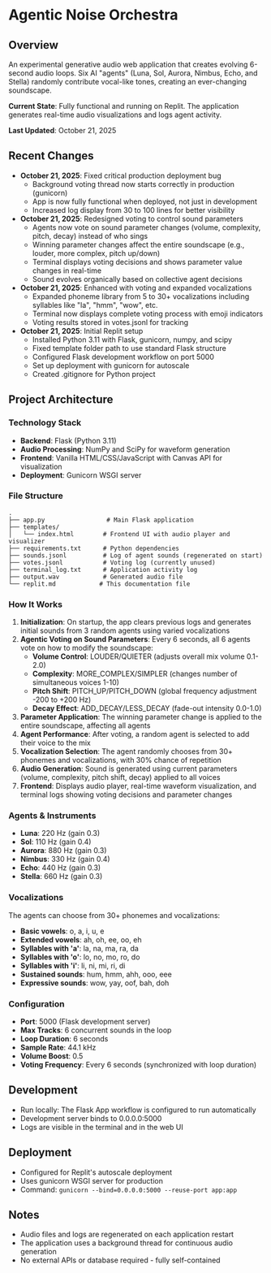 # Agentic Noise Orchestra

## Overview
An experimental generative audio web application that creates evolving 6-second audio loops. Six AI "agents" (Luna, Sol, Aurora, Nimbus, Echo, and Stella) randomly contribute vocal-like tones, creating an ever-changing soundscape.

**Current State**: Fully functional and running on Replit. The application generates real-time audio visualizations and logs agent activity.

**Last Updated**: October 21, 2025

## Recent Changes
- **October 21, 2025**: Fixed critical production deployment bug
  - Background voting thread now starts correctly in production (gunicorn)
  - App is now fully functional when deployed, not just in development
  - Increased log display from 30 to 100 lines for better visibility
- **October 21, 2025**: Redesigned voting to control sound parameters
  - Agents now vote on sound parameter changes (volume, complexity, pitch, decay) instead of who sings
  - Winning parameter changes affect the entire soundscape (e.g., louder, more complex, pitch up/down)
  - Terminal displays voting decisions and shows parameter value changes in real-time
  - Sound evolves organically based on collective agent decisions
- **October 21, 2025**: Enhanced with voting and expanded vocalizations
  - Expanded phoneme library from 5 to 30+ vocalizations including syllables like "la", "hmm", "wow", etc.
  - Terminal now displays complete voting process with emoji indicators
  - Voting results stored in votes.jsonl for tracking
- **October 21, 2025**: Initial Replit setup
  - Installed Python 3.11 with Flask, gunicorn, numpy, and scipy
  - Fixed template folder path to use standard Flask structure
  - Configured Flask development workflow on port 5000
  - Set up deployment with gunicorn for autoscale
  - Created .gitignore for Python project

## Project Architecture

### Technology Stack
- **Backend**: Flask (Python 3.11)
- **Audio Processing**: NumPy and SciPy for waveform generation
- **Frontend**: Vanilla HTML/CSS/JavaScript with Canvas API for visualization
- **Deployment**: Gunicorn WSGI server

### File Structure
```
.
├── app.py                 # Main Flask application
├── templates/
│   └── index.html        # Frontend UI with audio player and visualizer
├── requirements.txt      # Python dependencies
├── sounds.jsonl          # Log of agent sounds (regenerated on start)
├── votes.jsonl           # Voting log (currently unused)
├── terminal_log.txt      # Application activity log
├── output.wav            # Generated audio file
└── replit.md            # This documentation file
```

### How It Works
1. **Initialization**: On startup, the app clears previous logs and generates initial sounds from 3 random agents using varied vocalizations
2. **Agentic Voting on Sound Parameters**: Every 6 seconds, all 6 agents vote on how to modify the soundscape:
   - **Volume Control**: LOUDER/QUIETER (adjusts overall mix volume 0.1-2.0)
   - **Complexity**: MORE_COMPLEX/SIMPLER (changes number of simultaneous voices 1-10)
   - **Pitch Shift**: PITCH_UP/PITCH_DOWN (global frequency adjustment -200 to +200 Hz)
   - **Decay Effect**: ADD_DECAY/LESS_DECAY (fade-out intensity 0.0-1.0)
3. **Parameter Application**: The winning parameter change is applied to the entire soundscape, affecting all agents
4. **Agent Performance**: After voting, a random agent is selected to add their voice to the mix
5. **Vocalization Selection**: The agent randomly chooses from 30+ phonemes and vocalizations, with 30% chance of repetition
6. **Audio Generation**: Sound is generated using current parameters (volume, complexity, pitch shift, decay) applied to all voices
7. **Frontend**: Displays audio player, real-time waveform visualization, and terminal logs showing voting decisions and parameter changes

### Agents & Instruments
- **Luna**: 220 Hz (gain 0.3)
- **Sol**: 110 Hz (gain 0.4)
- **Aurora**: 880 Hz (gain 0.3)
- **Nimbus**: 330 Hz (gain 0.4)
- **Echo**: 440 Hz (gain 0.3)
- **Stella**: 660 Hz (gain 0.3)

### Vocalizations
The agents can choose from 30+ phonemes and vocalizations:
- **Basic vowels**: o, a, i, u, e
- **Extended vowels**: ah, oh, ee, oo, eh
- **Syllables with 'a'**: la, na, ma, ra, da
- **Syllables with 'o'**: lo, no, mo, ro, do
- **Syllables with 'i'**: li, ni, mi, ri, di
- **Sustained sounds**: hum, hmm, ahh, ooo, eee
- **Expressive sounds**: wow, yay, oof, bah, doh

### Configuration
- **Port**: 5000 (Flask development server)
- **Max Tracks**: 6 concurrent sounds in the loop
- **Loop Duration**: 6 seconds
- **Sample Rate**: 44.1 kHz
- **Volume Boost**: 0.5
- **Voting Frequency**: Every 6 seconds (synchronized with loop duration)

## Development
- Run locally: The Flask App workflow is configured to run automatically
- Development server binds to 0.0.0.0:5000
- Logs are visible in the terminal and in the web UI

## Deployment
- Configured for Replit's autoscale deployment
- Uses gunicorn WSGI server for production
- Command: `gunicorn --bind=0.0.0.0:5000 --reuse-port app:app`

## Notes
- Audio files and logs are regenerated on each application restart
- The application uses a background thread for continuous audio generation
- No external APIs or database required - fully self-contained
